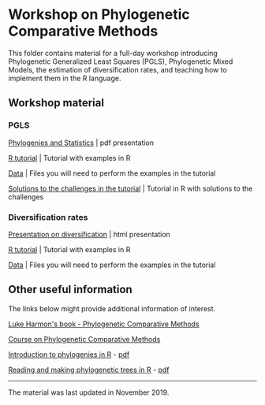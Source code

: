# Workshop on Phylogenetic Comparative Methods

This folder contains material for a full-day workshop introducing Phylogenetic Generalized Least Squares (PGLS), Phylogenetic Mixed Models, the estimation of diversification rates, and teaching how to implement them in the R language.

## Workshop material

### PGLS

[Phylogenies and Statistics](https://github.com/simjoly/QCBSworkshop2017/blob/master/PGLS_presentation.pdf) | pdf presentation

[R tutorial](http://htmlpreview.github.io/?http://github.com/simjoly/QCBSworkshop2017/blob/master/StatsPhylo.html) | Tutorial with examples in R

[Data](http://github.com/simjoly/QCBSworkshop2017/blob/master/data) | Files you will need to perform the examples in the tutorial

[Solutions to the challenges in the tutorial](http://htmlpreview.github.io/?http://github.com/simjoly/QCBSworkshop2017/blob/master/StatsPhylo.html) | Tutorial in R with solutions to the challenges


### Diversification rates

[Presentation on diversification](https://github.com/simjoly/CourseComparativeMethods/blob/master/lecture7/Slides_Lecture7.html) | html presentation

[R tutorial](http://htmlpreview.github.io/?https://github.com/simjoly/CourseComparativeMethods/blob/master/lecture7/Diversification.html) | Tutorial with examples in R

[Data](https://github.com/simjoly/CourseComparativeMethods/tree/master/lecture7/data) | Files you will need to perform the examples in the tutorial


## Other useful information

The links below might provide additional information of interest.

[Luke Harmon's book - Phylogenetic Comparative Methods](https://lukejharmon.github.io/pcm/)

[Course on Phylogenetic Comparative Methods](http://github.com/simjoly/CourseComparativeMethods/)

[Introduction to phylogenies in R](http://htmlpreview.github.io/?http://github.com/simjoly/CourseComparativeMethods/blob/master/lecture1/Introduction_phylo.html) - [pdf](http://github.com/simjoly/CourseComparativeMethods/blob/master/lecture1/Introduction_phylo.pdf)

[Reading and making phylogenetic trees in R](http://htmlpreview.github.io/?http://github.com/simjoly/CourseComparativeMethods/blob/master/lecture2/PhylogeneticTree.html) - [pdf](http://github.com/simjoly/CourseComparativeMethods/blob/master/lecture2/PhylogeneticTree.pdf)


----

The material was last updated in November 2019.
